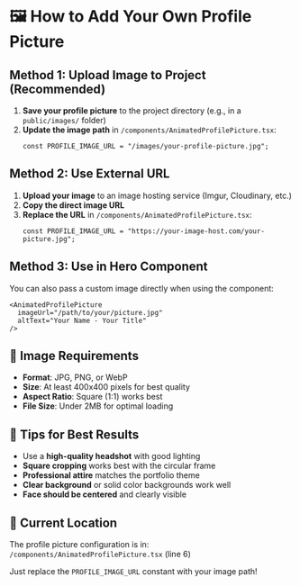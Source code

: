 # 🖼️ How to Add Your Own Profile Picture

## Method 1: Upload Image to Project (Recommended)

1. **Save your profile picture** to the project directory (e.g., in a `public/images/` folder)
2. **Update the image path** in `/components/AnimatedProfilePicture.tsx`:
   ```tsx
   const PROFILE_IMAGE_URL = "/images/your-profile-picture.jpg";
   ```

## Method 2: Use External URL

1. **Upload your image** to an image hosting service (Imgur, Cloudinary, etc.)
2. **Copy the direct image URL**
3. **Replace the URL** in `/components/AnimatedProfilePicture.tsx`:
   ```tsx
   const PROFILE_IMAGE_URL = "https://your-image-host.com/your-picture.jpg";
   ```

## Method 3: Use in Hero Component

You can also pass a custom image directly when using the component:

```tsx
<AnimatedProfilePicture 
  imageUrl="/path/to/your/picture.jpg"
  altText="Your Name - Your Title"
/>
```

## 📝 Image Requirements

- **Format**: JPG, PNG, or WebP
- **Size**: At least 400x400 pixels for best quality
- **Aspect Ratio**: Square (1:1) works best
- **File Size**: Under 2MB for optimal loading

## 🎨 Tips for Best Results

- Use a **high-quality headshot** with good lighting
- **Square cropping** works best with the circular frame
- **Professional attire** matches the portfolio theme
- **Clear background** or solid color backgrounds work well
- **Face should be centered** and clearly visible

## 🔧 Current Location

The profile picture configuration is in:
`/components/AnimatedProfilePicture.tsx` (line 6)

Just replace the `PROFILE_IMAGE_URL` constant with your image path!